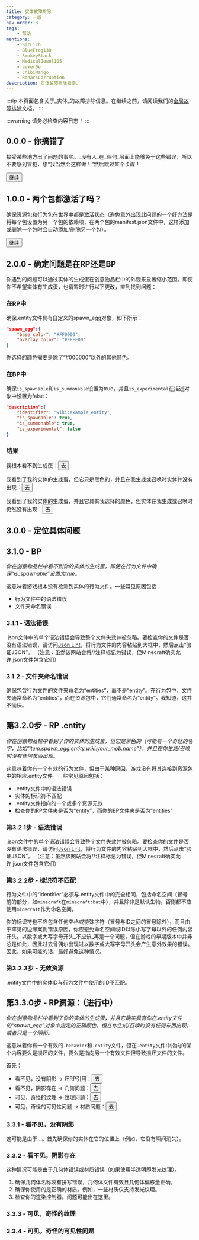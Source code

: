 ```yaml
---
title: 实体故障排除
category: 一般
nav_order: 3
tags:
    - 帮助
mentions:
    - SirLich
    - BlueFrog130
    - SmokeyStack
    - MedicalJewel105
    - aexer0e
    - ChibiMango
    - RonarsCorruption
description: 实体故障排除指南。
---
```


:::tip
本页面包含关于_实体_的故障排除信息。在继续之前，请阅读我们的[全局故障排除](../guide/troubleshooting.md)文档。
:::

:::warning
请务必检查内容日志！
:::

## 0.0.0 - 你搞错了

接受某些地方出了问题的事实。_没有人_在_任何_层面上能够免于这些错误，所以不要感到冒犯，想“我当然会这样做！”然后跳过某个步骤！

<Button link="#_1-0-0-两个包都激活了吗">继续</Button>

## 1.0.0 - 两个包都激活了吗？

确保资源包和行为包在世界中都是激活状态（避免意外出现此问题的一个好方法是将每个包设置为另一个包的依赖项，在两个包的manifest.json文件中，这样添加或删除一个包时会自动添加/删除另一个包）。

<Button link="#_2-0-0-确定问题是在RP还是BP">继续</Button>

## 2.0.0 - 确定问题是在RP还是BP

你遇到的问题可以通过实体的生成蛋在创意物品栏中的外观来显著缩小范围。即使你不希望实体有生成蛋，也请暂时进行以下更改，直到找到问题：

### 在RP中

确保.entity文件具有自定义的spawn_egg对象，如下所示：

```json title=""
"spawn_egg":{
    "base_color": "#FF0000",
    "overlay_color": "#FFFF00"
}
```

你选择的颜色需要是除了“#000000”以外的其他颜色。

### 在BP中

确保`is_spawnable`和`is_summonable`设置为true，并且`is_experimental`在描述对象中设置为false：

```json title=""
"description":{
    "identifier": "wiki:example_entity",
    "is_spawnable": true,
    "is_summonable": true,
    "is_experimental": false
}
```

### 结果

我根本看不到生成蛋：<Button link="#_3-1-0-bp">去</Button>

我看到了我的实体的生成蛋，但它只是黑色的，并且在我生成或召唤时实体并没有出现：<Button link="#step-3-2-0-rp-entity">去</Button>

我看到了我的实体的生成蛋，并且它具有我选择的颜色，但实体在我生成或召唤时仍然没有出现：<Button link="#step-3-3-0-rp-resources-still-writing-because-this-is-going-to-be-extensive">去</Button>

## 3.0.0 - 定位具体问题

## 3.1.0 - BP

_你在创意物品栏中看不到你的实体的生成蛋，即使在行为文件中确保“is_spawnable”设置为true。_

这意味着游戏根本没有检测到实体的行为文件。一些常见原因包括：

-   行为文件中的语法错误
-   文件夹命名错误

### 3.1.1 - 语法错误

.json文件中的单个语法错误会导致整个文件失效并被忽略。要检查你的文件是否没有语法错误，请访问[Json Lint](https://jsonlint.com/)，将行为文件的内容粘贴到大框中，然后点击“验证JSON”。
（注意：虽然该网站会将//注释标记为错误，但Minecraft确实允许.json文件包含它们）

### 3.1.2 - 文件夹命名错误

确保包含行为文件的文件夹命名为“entities”，而不是“entity”。在行为包中，文件夹通常命名为“entities”，而在资源包中，它们通常命名为“entity”。我知道，这并不愉快。

## 第3.2.0步 - RP .entity

_你在创意物品栏中看到了你的实体的生成蛋，但它是黑色的（可能有一个奇怪的名字，比如“item.spawn_egg.entity.wiki:your_mob.name”），并且在你生成/召唤时没有任何东西出现。_

这意味着你有一个有效的行为文件，但由于某种原因，游戏没有将其连接到资源包中的相应.entity文件。一些常见原因包括：

-   .entity文件中的语法错误
-   实体的标识符不匹配
-   .entity文件指向的一个或多个资源无效
-   检查你的RP文件夹是否为“entity”，而你的BP文件夹是否为“entities”

### 第3.2.1步 - 语法错误

.json文件中的单个语法错误会导致整个文件失效并被忽略。要检查你的文件是否没有语法错误，请访问[Json Lint](https://jsonlint.com/)，将行为文件的内容粘贴到大框中，然后点击“验证JSON”。
（注意：虽然该网站会将//注释标记为错误，但Minecraft确实允许.json文件包含它们）

### 第3.2.2步 - 标识符不匹配

行为文件中的“identifier”必须与.entity文件中的完全相同，包括命名空间（冒号前的部分，如`minecraft`在`minecraft:bat`中），并且除非是默认生物，否则都不应使用`minecraft`作为命名空间。

你的标识符也不应包含任何空格或特殊字符（冒号与ID之间的冒号除外），而且由于罕见的边缘案例错误原因，你应避免命名空间或ID以除小写字母以外的任何内容开头。以数字或大写字母开头_不应该_再是一个问题，但在游戏的早期版本中并非总是如此，因此过去曾偶尔出现过以数字或大写字母开头会产生意外效果的错误。因此，如果可能的话，最好避免这种情况。

### 第3.2.3步 - 无效资源

.entity文件中的实体ID与行为文件中使用的ID不匹配。

## 第3.3.0步 - RP资源：（进行中）

_你在创意物品栏中看到了你的实体的生成蛋，并且它确实具有你在.entity文件的“spawn_egg”对象中指定的正确颜色，但在你生成/召唤时没有任何东西出现，或者只是一个阴影。_

这意味着你有一个有效的`.behavior`和`.entity`文件，但在`.entity`文件中指向的某个内容要么是损坏的文件，要么是指向另一个有效文件但导致损坏文件的文件。

首先：

-   看不见，没有阴影 -> 坏RP引用：<Button link="#_3-3-1-invisible-no-shadow">去</Button>
-   看不见，阴影存在 -> 几何问题：<Button link="#_3-3-2-invisible-shadow-exists">去</Button>
-   可见，奇怪的纹理 -> 纹理问题：<Button link="#_3-3-3-visible-weird-texture">去</Button>
-   可见，奇怪的可见性问题 -> 材质问题：<Button link="#_3-3-4-visible-weird-visibility-stuff">去</Button>

### 3.3.1 - 看不见，没有阴影

这可能是由于...。首先确保你的实体在它的位置上（例如，它没有瞬间消失）。

### 3.3.2 - 看不见，阴影存在

这种情况可能是由于几何体错误或材质错误（如果使用半透明即发光纹理）。

1. 确保几何体名称没有拼写错误，几何体文件有效且几何体偏移量正确。
2. 确保你使用的是正确的材质。例如，一些材质仅支持发光纹理。
3. 检查你的渲染控制器。问题可能出在这里。

### 3.3.3 - 可见，奇怪的纹理

### 3.3.4 - 可见，奇怪的可见性问题